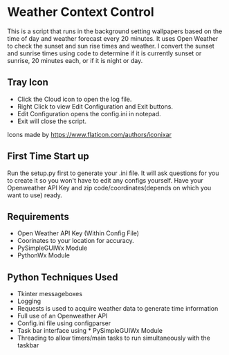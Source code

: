 # Weather Context Control
This is a script that runs in the background setting wallpapers based on the time of day and weather forecast every 20 minutes.
It uses Open Weather to check the sunset and sun rise times and weather. I convert the sunset and sunrise times using code to determine if it is currently sunset or sunrise, 20 minutes each, or if it is night or day.

## Tray Icon
* Click the Cloud icon to open the log file.
* Right Click to view Edit Configuration and Exit buttons.
* Edit Configuration opens the config.ini in notepad.
* Exit will close the script.

Icons made by https://www.flaticon.com/authors/iconixar

## First Time Start up
Run the setup.py first to generate your .ini file.
It will ask questions for you to create it so you won't have to edit any configs yourself.
Have your Openweather API Key and zip code/coordinates(depends on which you want to use) ready.

## Requirements
* Open Weather API Key (Within Config File)
* Coorinates to your location for accuracy.
* PySimpleGUIWx Module
* PythonWx Module

## Python Techniques Used
* Tkinter messageboxes
* Logging
* Requests is used to acquire  weather data to generate time information
* Full use of an Openweather API
* Config.ini file using configparser
* Task bar interface using * PySimpleGUIWx Module
* Threading to allow timers/main tasks to run simultaneously with the taskbar